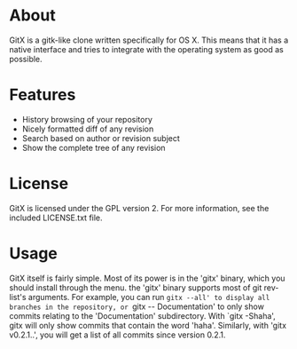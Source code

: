 
# About

GitX is a gitk-like clone written specifically for OS X.  This means that it
has a native interface and tries to integrate with the operating system as good
as possible.


# Features

  * History browsing of your repository
  * Nicely formatted diff of any revision
  * Search based on author or revision subject
  * Show the complete tree of any revision

# License

GitX is licensed under the GPL version 2.  For more information, see the
included LICENSE.txt file.

# Usage

GitX itself is fairly simple.  Most of its power is in the 'gitx' binary, which
you should install through the menu.  the 'gitx' binary supports most of git
rev-list's arguments.  For example, you can run `gitx --all' to display all
branches in the repository, or `gitx -- Documentation' to only show commits
relating to the 'Documentation' subdirectory.  With `gitx -Shaha', gitx will
only show commits that contain the word 'haha'.  Similarly, with 'gitx
v0.2.1..', you will get a list of all commits since version 0.2.1.

